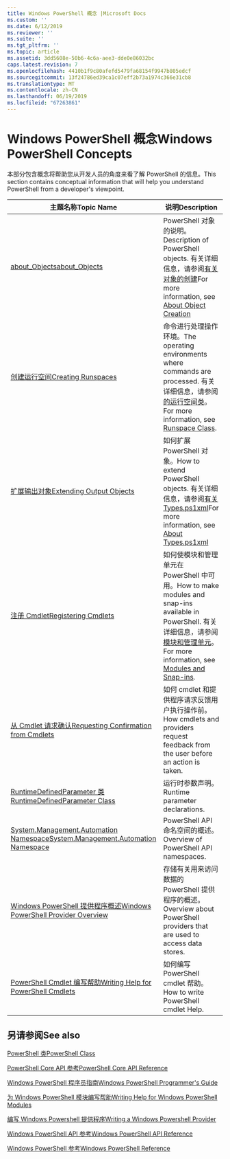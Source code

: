 ```yaml
---
title: Windows PowerShell 概念 |Microsoft Docs
ms.custom: ''
ms.date: 6/12/2019
ms.reviewer: ''
ms.suite: ''
ms.tgt_pltfrm: ''
ms.topic: article
ms.assetid: 3dd5608e-50b6-4c6a-aee3-dde0e86032bc
caps.latest.revision: 7
ms.openlocfilehash: 4410b1f9c80afefd5479fa68154f9947b805edcf
ms.sourcegitcommit: 13f24786ed39ca1c07eff2b73a1974c366e31cb8
ms.translationtype: MT
ms.contentlocale: zh-CN
ms.lasthandoff: 06/19/2019
ms.locfileid: "67263861"
---
```

# <a name="windows-powershell-concepts"></a><span data-ttu-id="c78ea-102">Windows PowerShell 概念</span><span class="sxs-lookup"><span data-stu-id="c78ea-102">Windows PowerShell Concepts</span></span>

<span data-ttu-id="c78ea-103">本部分包含概念将帮助您从开发人员的角度来看了解 PowerShell 的信息。</span><span class="sxs-lookup"><span data-stu-id="c78ea-103">This section contains conceptual information that will help you understand PowerShell from a developer's viewpoint.</span></span>

|<span data-ttu-id="c78ea-104">主题名称</span><span class="sxs-lookup"><span data-stu-id="c78ea-104">Topic Name</span></span>|<span data-ttu-id="c78ea-105">说明</span><span class="sxs-lookup"><span data-stu-id="c78ea-105">Description</span></span>|
|----------------|-----------------|
|[<span data-ttu-id="c78ea-106">about_Objects</span><span class="sxs-lookup"><span data-stu-id="c78ea-106">about_Objects</span></span>](/powershell/module/microsoft.powershell.core/about/about_objects)|<span data-ttu-id="c78ea-107">PowerShell 对象的说明。</span><span class="sxs-lookup"><span data-stu-id="c78ea-107">Description of PowerShell objects.</span></span> <span data-ttu-id="c78ea-108">有关详细信息，请参阅[有关对象的创建](/powershell/module/microsoft.powershell.core/about/about_object_creation)</span><span class="sxs-lookup"><span data-stu-id="c78ea-108">For more information, see [About Object Creation](/powershell/module/microsoft.powershell.core/about/about_object_creation)</span></span>|
|[<span data-ttu-id="c78ea-109">创建运行空间</span><span class="sxs-lookup"><span data-stu-id="c78ea-109">Creating Runspaces</span></span>](../hosting/creating-runspaces.md)|<span data-ttu-id="c78ea-110">命令进行处理操作环境。</span><span class="sxs-lookup"><span data-stu-id="c78ea-110">The operating environments where commands are processed.</span></span> <span data-ttu-id="c78ea-111">有关详细信息，请参阅[的运行空间类](/dotnet/api/system.management.automation.runspaces.runspace)。</span><span class="sxs-lookup"><span data-stu-id="c78ea-111">For more information, see [Runspace Class](/dotnet/api/system.management.automation.runspaces.runspace).</span></span>|
|[<span data-ttu-id="c78ea-112">扩展输出对象</span><span class="sxs-lookup"><span data-stu-id="c78ea-112">Extending Output Objects</span></span>](../cmdlet/extending-output-objects.md)|<span data-ttu-id="c78ea-113">如何扩展 PowerShell 对象。</span><span class="sxs-lookup"><span data-stu-id="c78ea-113">How to extend PowerShell objects.</span></span> <span data-ttu-id="c78ea-114">有关详细信息，请参阅[有关 Types.ps1xml](/powershell/module/microsoft.powershell.core/about/about_types.ps1xml)</span><span class="sxs-lookup"><span data-stu-id="c78ea-114">For more information, see [About Types.ps1xml](/powershell/module/microsoft.powershell.core/about/about_types.ps1xml)</span></span>|
|[<span data-ttu-id="c78ea-115">注册 Cmdlet</span><span class="sxs-lookup"><span data-stu-id="c78ea-115">Registering Cmdlets</span></span>](../cmdlet/registering-cmdlets.md)|<span data-ttu-id="c78ea-116">如何使模块和管理单元在 PowerShell 中可用。</span><span class="sxs-lookup"><span data-stu-id="c78ea-116">How to make modules and snap-ins available in PowerShell.</span></span> <span data-ttu-id="c78ea-117">有关详细信息，请参阅[模块和管理单元](../cmdlet/modules-and-snap-ins.md)。</span><span class="sxs-lookup"><span data-stu-id="c78ea-117">For more information, see [Modules and Snap-ins](../cmdlet/modules-and-snap-ins.md).</span></span>|
|[<span data-ttu-id="c78ea-118">从 Cmdlet 请求确认</span><span class="sxs-lookup"><span data-stu-id="c78ea-118">Requesting Confirmation from Cmdlets</span></span>](../cmdlet/requesting-confirmation-from-cmdlets.md)|<span data-ttu-id="c78ea-119">如何 cmdlet 和提供程序请求反馈用户执行操作前。</span><span class="sxs-lookup"><span data-stu-id="c78ea-119">How cmdlets and providers request feedback from the user before an action is taken.</span></span>|
|[<span data-ttu-id="c78ea-120">RuntimeDefinedParameter 类</span><span class="sxs-lookup"><span data-stu-id="c78ea-120">RuntimeDefinedParameter Class</span></span>](/dotnet/api/system.management.automation.runtimedefinedparameter)|<span data-ttu-id="c78ea-121">运行时参数声明。</span><span class="sxs-lookup"><span data-stu-id="c78ea-121">Runtime parameter declarations.</span></span>|
|[<span data-ttu-id="c78ea-122">System.Management.Automation Namespace</span><span class="sxs-lookup"><span data-stu-id="c78ea-122">System.Management.Automation Namespace</span></span>](/dotnet/api/System.Management.Automation)|<span data-ttu-id="c78ea-123">PowerShell API 命名空间的概述。</span><span class="sxs-lookup"><span data-stu-id="c78ea-123">Overview of PowerShell API namespaces.</span></span>|
|[<span data-ttu-id="c78ea-124">Windows PowerShell 提供程序概述</span><span class="sxs-lookup"><span data-stu-id="c78ea-124">Windows PowerShell Provider Overview</span></span>](../provider/windows-powershell-provider-overview.md)|<span data-ttu-id="c78ea-125">存储有关用来访问数据的 PowerShell 提供程序的概述。</span><span class="sxs-lookup"><span data-stu-id="c78ea-125">Overview about PowerShell providers that are used to access data stores.</span></span>|
|[<span data-ttu-id="c78ea-126">PowerShell Cmdlet 编写帮助</span><span class="sxs-lookup"><span data-stu-id="c78ea-126">Writing Help for PowerShell Cmdlets</span></span>](../help/writing-help-for-windows-powershell-cmdlets.md)|<span data-ttu-id="c78ea-127">如何编写 PowerShell cmdlet 帮助。</span><span class="sxs-lookup"><span data-stu-id="c78ea-127">How to write PowerShell cmdlet Help.</span></span>|

## <a name="see-also"></a><span data-ttu-id="c78ea-128">另请参阅</span><span class="sxs-lookup"><span data-stu-id="c78ea-128">See also</span></span>

[<span data-ttu-id="c78ea-129">PowerShell 类</span><span class="sxs-lookup"><span data-stu-id="c78ea-129">PowerShell Class</span></span>](/dotnet/api/system.management.automation.powershell)

[<span data-ttu-id="c78ea-130">PowerShell Core API 参考</span><span class="sxs-lookup"><span data-stu-id="c78ea-130">PowerShell Core API Reference</span></span>](/dotnet/api/?view=pscore-6.2.0)

[<span data-ttu-id="c78ea-131">Windows PowerShell 程序员指南</span><span class="sxs-lookup"><span data-stu-id="c78ea-131">Windows PowerShell Programmer's Guide</span></span>](windows-powershell-programmer-s-guide.md)

[<span data-ttu-id="c78ea-132">为 Windows PowerShell 模块编写帮助</span><span class="sxs-lookup"><span data-stu-id="c78ea-132">Writing Help for Windows PowerShell Modules</span></span>](../module/writing-help-for-windows-powershell-modules.md)

[<span data-ttu-id="c78ea-133">编写 Windows Powershell 提供程序</span><span class="sxs-lookup"><span data-stu-id="c78ea-133">Writing a Windows Powershell Provider</span></span>](../provider/writing-a-windows-powershell-provider.md)

[<span data-ttu-id="c78ea-134">Windows PowerShell API 参考</span><span class="sxs-lookup"><span data-stu-id="c78ea-134">Windows PowerShell API Reference</span></span>](/dotnet/api/?view=powershellsdk-1.1.0)

[<span data-ttu-id="c78ea-135">Windows PowerShell 参考</span><span class="sxs-lookup"><span data-stu-id="c78ea-135">Windows PowerShell Reference</span></span>](../windows-powershell-reference.md)